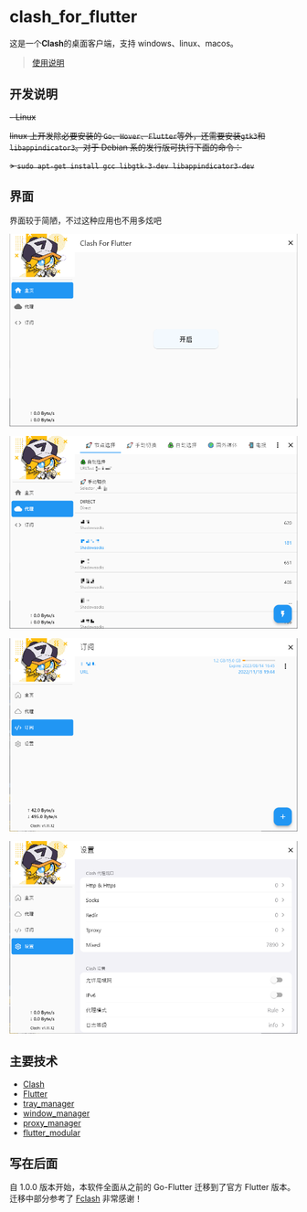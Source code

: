 # clash_for_flutter

这是一个**Clash**的桌面客户端，支持 windows、linux、macos。

> [使用说明](https://mapleafgo.github.io/clash-for-flutter)

## 开发说明

~~- Linux~~

  ~~linux 上开发除必要安装的 `Go`、`Hover`、`Flutter`等外，还需要安装`gtk3`和`libappindicator3`。对于 Debian 系的发行版可执行下面的命令：~~

  ~~> `sudo apt-get install gcc libgtk-3-dev libappindicator3-dev`~~

## 界面

界面较于简陋，不过这种应用也不用多炫吧

![主页](./docs/images/home_page.png)

![代理页](./docs/images/proxy_page.png)

![订阅页](./docs/images/profile_page.png)

![设置页](./docs/images/settings_page.png)

## 主要技术

- [Clash](https://github.com/Dreamacro/clash)
- [Flutter](https://flutter.dev)
- [tray_manager](https://github.com/leanflutter/tray_manager)
- [window_manager](https://github.com/leanflutter/window_manager)
- [proxy_manager](https://github.com/Kingtous/proxy_manager)
- [flutter_modular](https://github.com/Flutterando/modular)

## 写在后面
自 1.0.0 版本开始，本软件全面从之前的 Go-Flutter 迁移到了官方 Flutter 版本。迁移中部分参考了 [Fclash](https://github.com/Kingtous/Fclash) 非常感谢！
